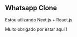<h2>Whatsapp Clone</h2>
   
  <p>Estou utlizando Next.js + React.js</p>
  
  
 Muito obrigado por estar aqui !
